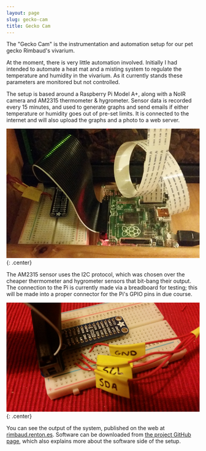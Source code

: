 ```yaml
---
layout: page
slug: gecko-cam
title: Gecko Cam
---
```


The "Gecko Cam" is the instrumentation and automation setup for our pet gecko Rimbaud's vivarium.

At the moment, there is very little automation involved. Initially I had intended to automate a heat mat and a misting system to regulate the temperature and humidity in the vivarium. As it currently stands these parameters are monitored but not controlled.

The setup is based around a Raspberry Pi Model A+, along with a NoIR camera and AM2315 thermometer & hygrometer. Sensor data is recorded every 15 minutes, and used to generate graphs and send emails if either temperature or humidity goes out of pre-set limits. It is connected to the internet and will also upload the graphs and a photo to a web server.

![](/geckocam/geckocam.jpg){: .center}

The AM2315 sensor uses the I2C protocol, which was chosen over the cheaper thermometer and hygrometer sensors that bit-bang their output. The connection to the Pi is currently made via a breadboard for testing; this will be made into a proper connector for the Pi's GPIO pins in due course.

![](/geckocam/geckocam-breakout.jpg){: .center}

You can see the output of the system, published on the web at [rimbaud.renton.es](http://rimbaud.renton.es). Software can be downloaded from [the project GitHub page](http://github.com/ianrenton/geckocam), which also explains more about the software side of the setup.
